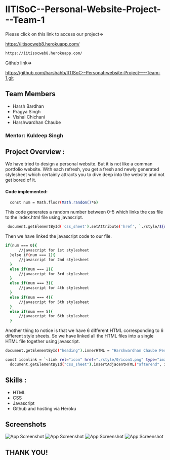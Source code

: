 
# IITISoC--Personal-Website-Project---Team-1

Please click on this link to access our project=>

https://iitisocweb8.herokuapp.com/
```bash
https://iitisocweb8.herokuapp.com/
```
Github link=>

https://github.com/harshahb/IITISoC--Personal-website-Project----Team-1.git
## Team Members

- Harsh Bardhan
- Pragya Singh
- Vishal Chichani
- Harshwardhan Chaube
### Mentor: Kuldeep Singh
## Project Overview :

We have tried to design a personal website. But it is not like a comman portfolio website.
With each refresh, you get a fresh and newly generated stylesheet which certainly attracts you to dive deep into the website and not get bored of it.
#### Code implemented:

```bash
  const num = Math.floor(Math.random()*6)
```
This code generates a random number between 0-5 which links the css file to the index.html file using javascript.
```bash 
 document.getElementById('css_sheet').setAttribute('href', `./style/${num}/${num}.css`);
```
  Then we have linked the javascript code to our file.
  ```bash 
if(num === 0){
        //javascript for 1st stylesheet
    }else if(num === 1){
        //javascript for 2nd stylesheet
    }
    else if(num === 2){
        //javascript for 3rd stylesheet
    }
    else if(num === 3){
        //javascript for 4th stylesheet
    }
    else if(num === 4){
        //javascript for 5th stylesheet
    }
    else if(num === 5){
        //javascript for 6th stylesheet
    }

  ```

  Another thing to notice is that  we have 6 different HTML corresponding to 6 different style sheets. So we have linked all the HTML files into a single HTML file together using javascript.
  ```bash 
  document.getElementById("heading").innerHTML = "Harshwardhan Chaube Personal website";

const iconlink = `<link rel="icon" href="./style/0/icon1.png" type="image/icon type">`;
    document.getElementById("css_sheet").insertAdjacentHTML("afterend", iconlink);
  ```
## Skills :
- HTML
- CSS
- Javascript
- Github and hosting via Heroku


 

  
## Screenshots

![App Screenshot](C:\Users\HARSH\Downloads\kuchbhi\web8_Personal-website-with-randomly-generated-design\preview\portfolio1.jpg)
![App Screenshot](C:\Users\HARSH\Downloads\kuchbhi\web8_Personal-website-with-randomly-generated-design\preview\portfolio2.jpg)
![App Screenshot](C:\Users\HARSH\Downloads\kuchbhi\web8_Personal-website-with-randomly-generated-design\preview\portfolio3.jpg)
![App Screenshot](C:\Users\HARSH\Downloads\kuchbhi\web8_Personal-website-with-randomly-generated-design\preview\portfolio4.jpg)


  
## THANK YOU!
  